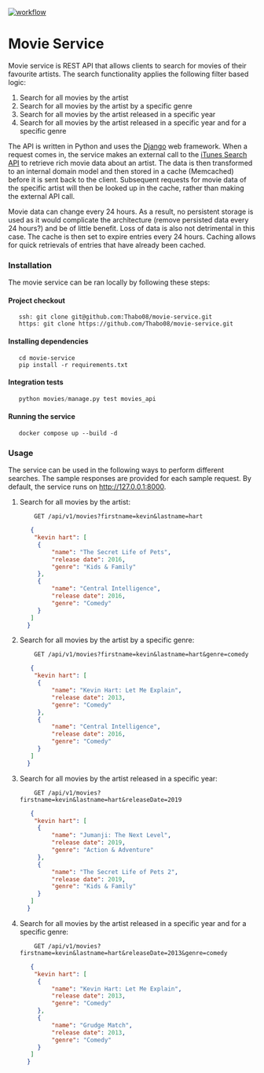 [![workflow](https://github.com/Thabo08/movie-service/actions/workflows/main.yml/badge.svg?branch=main)](https://github.com/Thabo08/movie-service/actions/workflows/main.yml)

# Movie Service
Movie service is REST API that allows clients to search for movies of their favourite artists. The search functionality
applies the following filter based logic:

1. Search for all movies by the artist
2. Search for all movies by the artist by a specific genre
3. Search for all movies by the artist released in a specific year
4. Search for all movies by the artist released in a specific year and for a specific genre

The API is written in Python and uses the [Django](https://www.djangoproject.com/) web framework. When a request comes in,
the service makes an external call to the [iTunes Search API](https://affiliate.itunes.apple.com/resources/documentation/itunes-store-web-service-search-api/)
to retrieve rich movie data about an artist. The data is then transformed to an internal domain model and then stored
in a cache (Memcached) before it is sent back to the client. Subsequent requests for movie data of the specific artist
will then be looked up in the cache, rather than making the external API call.

Movie data can change every 24 hours. As a result, no persistent storage is used as it would complicate the architecture
(remove persisted data every 24 hours?) and be of little benefit. Loss of data is also not detrimental in this case. The cache is then set to expire entries
every 24 hours. Caching allows for quick retrievals of entries that have already been cached.


### Installation
The movie service can be ran locally by following these steps:
#### Project checkout
```git
   ssh: git clone git@github.com:Thabo08/movie-service.git
   https: git clone https://github.com/Thabo08/movie-service.git
```

#### Installing dependencies
```shell
   cd movie-service
   pip install -r requirements.txt
```

#### Integration tests
```python
   python movies/manage.py test movies_api
```

#### Running the service
```docker
   docker compose up --build -d
```


### Usage
The service can be used in the following ways to perform different searches. The sample responses are provided for each
sample request. By default, the service runs on http://127.0.0.1:8000.

1. Search for all movies by the artist:
    ```
        GET /api/v1/movies?firstname=kevin&lastname=hart
   ```
   ```json
      {
       "kevin hart": [
        {
            "name": "The Secret Life of Pets",
            "release date": 2016,
            "genre": "Kids & Family"
        },
        {
            "name": "Central Intelligence",
            "release date": 2016,
            "genre": "Comedy"
        }
      ]
     }
   ```
2. Search for all movies by the artist by a specific genre:
    ```
        GET /api/v1/movies?firstname=kevin&lastname=hart&genre=comedy
   ```
   ```json
      {
       "kevin hart": [
        {
            "name": "Kevin Hart: Let Me Explain",
            "release date": 2013,
            "genre": "Comedy"
        },
        {
            "name": "Central Intelligence",
            "release date": 2016,
            "genre": "Comedy"
        }
      ]
     }
   ```
3. Search for all movies by the artist released in a specific year:
    ```
        GET /api/v1/movies?firstname=kevin&lastname=hart&releaseDate=2019
   ```
   ```json
      {
       "kevin hart": [
        {
            "name": "Jumanji: The Next Level",
            "release date": 2019,
            "genre": "Action & Adventure"
        },
        {
            "name": "The Secret Life of Pets 2",
            "release date": 2019,
            "genre": "Kids & Family"
        }
      ]
     }
   ```
4. Search for all movies by the artist released in a specific year and for a specific genre:
    ```
        GET /api/v1/movies?firstname=kevin&lastname=hart&releaseDate=2013&genre=comedy
   ```
   ```json
      {
       "kevin hart": [
        {
            "name": "Kevin Hart: Let Me Explain",
            "release date": 2013,
            "genre": "Comedy"
        },
        {
            "name": "Grudge Match",
            "release date": 2013,
            "genre": "Comedy"
        }
      ]
     }
   ```
